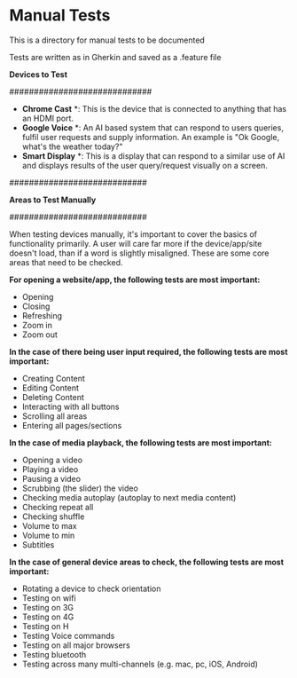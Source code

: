 # Manual Tests

This is a directory for manual tests to be documented

Tests are written as in Gherkin and saved as a .feature file

**Devices to Test**

#############################

* **Chrome Cast** *: This is the device that is connected to anything that has an HDMI port.
* **Google Voice** *: An AI based system that can respond to users queries, fulfil user requests and supply information. An example is "Ok Google, what's the weather today?"
* **Smart Display** *: This is a display that can respond to a similar use of AI and displays results of the user query/request visually on a screen.

############################

**Areas to Test Manually**

############################

When testing devices manually, it's important to cover the basics of functionality primarily. A user will care far more if the device/app/site doesn't load, than if a word is slightly misaligned. These are some core areas that need to be checked.

**For opening a website/app, the following tests are most important:**

* Opening
* Closing
* Refreshing
* Zoom in
* Zoom out

**In the case of there being user input required, the following tests are most important:**

* Creating Content
* Editing Content
* Deleting Content
* Interacting with all buttons
* Scrolling all areas
* Entering all pages/sections

**In the case of media playback, the following tests are most important:**

* Opening a video
* Playing a video
* Pausing a video
* Scrubbing (the slider) the video
* Checking media autoplay (autoplay to next media content)
* Checking repeat all
* Checking shuffle
* Volume to max
* Volume to min
* Subtitles

**In the case of general device areas to check, the following tests are most important:**

* Rotating a device to check orientation
* Testing on wifi
* Testing on 3G
* Testing on 4G
* Testing on H
* Testing Voice commands
* Testing on all major browsers
* Testing bluetooth
* Testing across many multi-channels (e.g. mac, pc, iOS, Android)
